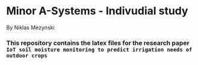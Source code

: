 # Minor A-Systems - Indivudial study
By Niklas Mezynski
### This repository contains the latex files for the research paper `IoT soil moisture monitoring to predict irrigation needs of outdoor crops`